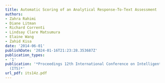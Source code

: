 ```yaml
---
title: Automatic Scoring of an Analytical Response-To-Text Assessment
authors:
- Zahra Rahimi
- Diane Litman
- Richard Correnti
- Lindsay Clare Matsumura
- Elaine Wang
- Zahid Kisa
date: '2014-06-01'
publishDate: '2024-01-16T21:23:28.353687Z'
publication_types:
- '1'
publication: '*Proceedings 12th International Conference on Intelligent Tutoring Systems
  (ITS)*'
url_pdf: its14z.pdf
---
```

